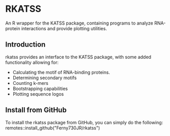 # RKATSS

An R wrapper for the KATSS package, containing programs to analyze RNA-protein
interactions and provide plotting utilities.

## Introduction

rkatss provides an interface to the KATSS package, with some added functionality
allowing for:
* Calculating the motif of RNA-binding proteins.
* Determining secondary motifs
* Counting k-mers
* Bootstrapping capabilities
* Plotting sequence logos

## Install from GitHub

To install the rkatss package from GitHub, you can simply do the following:
remotes::install_github("Ferny730JR/rkatss")
